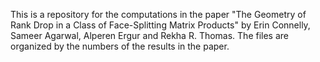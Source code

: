 This is a repository for the computations in the paper "The Geometry of Rank Drop in a Class of Face-Splitting Matrix Products" by Erin Connelly, Sameer Agarwal, Alperen Ergur and Rekha R. Thomas.
The files are organized by the numbers of the results in the paper. 
